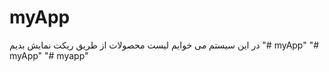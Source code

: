 # myApp
در این سیستم می خوایم لیست محصولات از طریق ریکت نمایش بدیم
"# myApp" 
"# myApp" 
"# myapp" 
